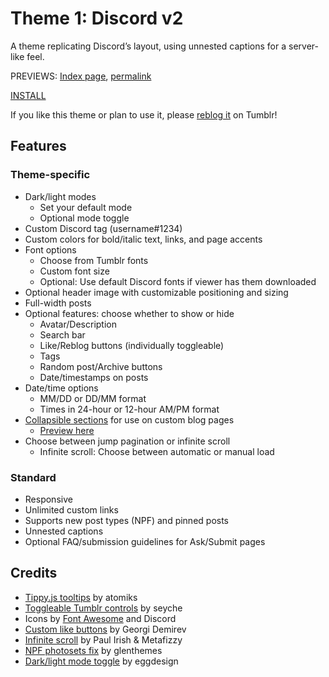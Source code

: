 # Theme 1: Discord v2

A theme replicating Discord’s layout, using unnested captions for a server-like feel.

PREVIEWS: [Index page](https://starlightpreviews.tumblr.com/theme1), [permalink](https://starlightpreviews.tumblr.com/theme1/permalink)

[INSTALL](https://raw.githubusercontent.com/wovenstarlight/tumblr-themes/main/theme1/theme1.html)

If you like this theme or plan to use it, please [reblog it](https://starlightthemes.tumblr.com/post/661983648281722880/theme-1-discord-a-theme-replicating-discords) on Tumblr!

## Features
### Theme-specific
- Dark/light modes
	- Set your default mode
	- Optional mode toggle
- Custom Discord tag (username#1234)
- Custom colors for bold/italic text, links, and page accents
- Font options
	- Choose from Tumblr fonts
	- Custom font size
	- Optional: Use default Discord fonts if viewer has them downloaded
- Optional header image with customizable positioning and sizing
- Full-width posts
- Optional features: choose whether to show or hide
	- Avatar/Description
	- Search bar
	- Like/Reblog buttons (individually toggleable)
	- Tags
	- Random post/Archive buttons
	- Date/timestamps on posts
- Date/time options
	- MM/DD or DD/MM format
	- Times in 24-hour or 12-hour AM/PM format
- [Collapsible sections](https://github.com/wovenstarlight/tumblr-themes/tree/main/collapsibles) for use on custom blog pages
	- [Preview here](https://starlightpreviews.tumblr.com/theme1/collapsibles)
- Choose between jump pagination or infinite scroll
	- Infinite scroll: Choose between automatic or manual load

### Standard
- Responsive
- Unlimited custom links
- Supports new post types (NPF) and pinned posts
- Unnested captions
- Optional FAQ/submission guidelines for Ask/Submit pages

## Credits
- [Tippy.js tooltips](https://atomiks.github.io/tippyjs) by atomiks
- [Toggleable Tumblr controls](https://seyche.tumblr.com/post/643682133088583680/hi-looove-your-new-blog-theme-i-was-wondering-if) by seyche
- Icons by [Font Awesome](https://fontawesome.com) and Discord
- [Custom like buttons](https://demirev.cubthemes.com/post/106345243051/changing-like-and-reblog-button-colors-revisited) by Georgi Demirev
- [Infinite scroll](https://infinite-scroll.com/) by Paul Irish & Metafizzy
- [NPF photosets fix](https://glenthemes.tumblr.com/post/659034084446748672/npf-images-v3) by glenthemes
- [Dark/light mode toggle](https://eggdesign.tumblr.com/post/186889223257/day-night-mode-tutorial-after-featuring-a) by eggdesign
